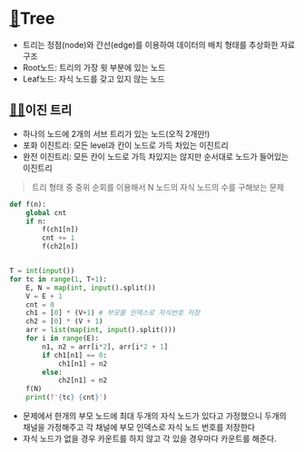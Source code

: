 # [🌴](https://apps.timwhitlock.info/emoji/tables/unicode#emoji-modal)Tree

- 트리는 정점(node)와 간선(edge)를 이용하여 데이터의 배치 형태를 추상화한 자료구조
- Root노드: 트리의 가장 윗 부분에 있는 노드
- Leaf노드: 자식 노드를 갖고 있지 않는 노드



## [🌵](https://apps.timwhitlock.info/emoji/tables/unicode#emoji-modal)[🌵](https://apps.timwhitlock.info/emoji/tables/unicode#emoji-modal)이진 트리

- 하나의 노드에 2개의 서브 트리가 있는 노드(오직 2개만!)
- 포화 이진트리: 모든 level과 칸이 노드로 가득 차있는 이진트리
- 완전 이진트리: 모든 칸이 노드로 가득 차있지는 않지만 순서대로 노드가 들어있는 이진트리



> 트리 형태 중 중위 순회를 이용해서 N 노드의 자식 노드의 수를 구해보는 문제

```python
def f(n):
    global cnt
    if n:
        f(ch1[n])
        cnt += 1
        f(ch2[n])


T = int(input())
for tc in range(1, T+1):
    E, N = map(int, input().split())
    V = E + 1
    cnt = 0
    ch1 = [0] * (V+1) # 부모를 인덱스로 자식번호 저장
    ch2 = [0] * (V + 1)
    arr = list(map(int, input().split()))
    for i in range(E):
        n1, n2 = arr[i*2], arr[i*2 + 1]
        if ch1[n1] == 0:
            ch1[n1] = n2
        else:
            ch2[n1] = n2
    f(N)
    print(f'{tc} {cnt}')
```

- 문제에서 한개의 부모 노드에 최대 두개의 자식 노드가 있다고 가정했으니 두개의 채널을 가정해주고 각 채널에 부모 인덱스로 자식 노드 번호를 저장한다
- 자식 노드가 없을 경우 카운트를 하지 않고 각 있을 경우마다 카운트를 해준다.
